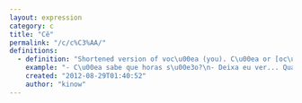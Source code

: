 ```yaml
---
layout: expression
category: c
title: "Cê"
permalink: "/c/c%C3%AA/"
definitions:
  - definition: "Shortened version of voc\u00ea (you). C\u00ea or [oc\u00ea](/o/oc%C3%AA/) are also sometimes associated with rednecks."
    example: "- C\u00ea sabe que horas s\u00e3o?\n- Deixa eu ver... Quase duas."
    created: "2012-08-29T01:40:52"
    author: "kinow"
---
```

